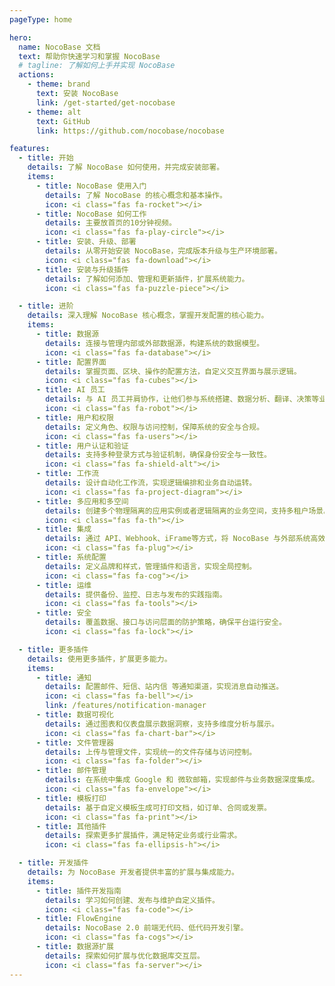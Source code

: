 ```yaml
---
pageType: home

hero:
  name: NocoBase 文档
  text: 帮助你快速学习和掌握 NocoBase
  # tagline: 了解如何上手并实现 NocoBase
  actions:
    - theme: brand
      text: 安装 NocoBase
      link: /get-started/get-nocobase
    - theme: alt
      text: GitHub
      link: https://github.com/nocobase/nocobase

features:
  - title: 开始
    details: 了解 NocoBase 如何使用，并完成安装部署。
    items:
      - title: NocoBase 使用入门
        details: 了解 NocoBase 的核心概念和基本操作。
        icon: <i class="fas fa-rocket"></i>
      - title: NocoBase 如何工作
        details: 主要放首页的10分钟视频。
        icon: <i class="fas fa-play-circle"></i>
      - title: 安装、升级、部署
        details: 从零开始安装 NocoBase，完成版本升级与生产环境部署。
        icon: <i class="fas fa-download"></i>
      - title: 安装与升级插件
        details: 了解如何添加、管理和更新插件，扩展系统能力。
        icon: <i class="fas fa-puzzle-piece"></i>

  - title: 进阶
    details: 深入理解 NocoBase 核心概念，掌握开发配置的核心能力。
    items:
      - title: 数据源
        details: 连接与管理内部或外部数据源，构建系统的数据模型。
        icon: <i class="fas fa-database"></i>
      - title: 配置界面
        details: 掌握页面、区块、操作的配置方法，自定义交互界面与展示逻辑。
        icon: <i class="fas fa-cubes"></i>
      - title: AI 员工
        details: 与 AI 员工并肩协作，让他们参与系统搭建、数据分析、翻译、决策等业务场景。
        icon: <i class="fas fa-robot"></i>
      - title: 用户和权限
        details: 定义角色、权限与访问控制，保障系统的安全与合规。
        icon: <i class="fas fa-users"></i>
      - title: 用户认证和验证
        details: 支持多种登录方式与验证机制，确保身份安全与一致性。
        icon: <i class="fas fa-shield-alt"></i>
      - title: 工作流
        details: 设计自动化工作流，实现逻辑编排和业务自动运转。
        icon: <i class="fas fa-project-diagram"></i>
      - title: 多应用和多空间
        details: 创建多个物理隔离的应用实例或者逻辑隔离的业务空间，支持多租户场景。
        icon: <i class="fas fa-th"></i>
      - title: 集成
        details: 通过 API、Webhook、iFrame等方式，将 NocoBase 与外部系统高效对接。
        icon: <i class="fas fa-plug"></i>
      - title: 系统配置
        details: 定义品牌和样式，管理插件和语言，实现全局控制。
        icon: <i class="fas fa-cog"></i>
      - title: 运维
        details: 提供备份、监控、日志与发布的实践指南。
        icon: <i class="fas fa-tools"></i>
      - title: 安全
        details: 覆盖数据、接口与访问层面的防护策略，确保平台运行安全。
        icon: <i class="fas fa-lock"></i>

  - title: 更多插件
    details: 使用更多插件，扩展更多能力。
    items:
      - title: 通知
        details: 配置邮件、短信、站内信 等通知渠道，实现消息自动推送。
        icon: <i class="fas fa-bell"></i>
        link: /features/notification-manager
      - title: 数据可视化
        details: 通过图表和仪表盘展示数据洞察，支持多维度分析与展示。
        icon: <i class="fas fa-chart-bar"></i>
      - title: 文件管理器
        details: 上传与管理文件，实现统一的文件存储与访问控制。
        icon: <i class="fas fa-folder"></i>
      - title: 邮件管理
        details: 在系统中集成 Google 和 微软邮箱，实现邮件与业务数据深度集成。
        icon: <i class="fas fa-envelope"></i>
      - title: 模板打印
        details: 基于自定义模板生成可打印文档，如订单、合同或发票。
        icon: <i class="fas fa-print"></i>
      - title: 其他插件
        details: 探索更多扩展插件，满足特定业务或行业需求。
        icon: <i class="fas fa-ellipsis-h"></i>

  - title: 开发插件
    details: 为 NocoBase 开发者提供丰富的扩展与集成能力。
    items:
      - title: 插件开发指南
        details: 学习如何创建、发布与维护自定义插件。
        icon: <i class="fas fa-code"></i>
      - title: FlowEngine
        details: NocoBase 2.0 前端无代码、低代码开发引擎。
        icon: <i class="fas fa-cogs"></i>
      - title: 数据源扩展
        details: 探索如何扩展与优化数据库交互层。
        icon: <i class="fas fa-server"></i>
---
```

